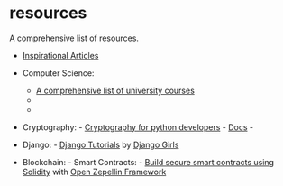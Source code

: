 # resources
A comprehensive list of resources.

- [Inspirational Articles](./inspirational-articles)


- Computer Science:
    - [A comprehensive list of university courses](https://github.com/belavadi/awesome-courses)
    -
    -

- Cryptography:
        - [Cryptography for python developers](https://github.com/belavadi/cryptography) - [Docs](https://cryptography.io/en/latest/)
        - 
        
 - Django:
        - [Django Tutorials](https://tutorial.djangogirls.org/) by [Django Girls](https://djangogirls.org/)
        
- Blockchain:
        - Smart Contracts:
                - [Build secure smart contracts using Solidity](https://github.com/belavadi/zeppelin-solidity) with [Open Zepellin Framework](https://openzeppelin.org/)
                
